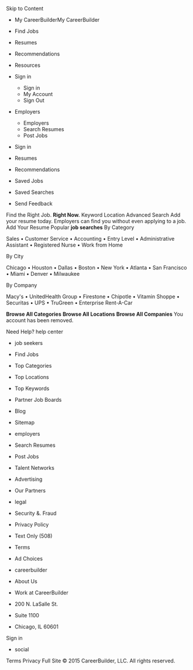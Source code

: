 Skip to Content

*   My CareerBuilderMy CareerBuilder
*   Find Jobs
*   Resumes
*   Recommendations
*   Resources
*   Sign in
    *   Sign in
    *   My Account
    *   Sign Out
*   Employers
    *   Employers
    *   Search Resumes
    *   Post Jobs

*   Sign in
*   Resumes
*   Recommendations
*   Saved Jobs
*   Saved Searches
*   Send Feedback

Find the Right Job. **Right Now.** Keyword Location Advanced Search Add your resume today. Employers can find you without even applying to a job. Add Your Resume Popular **job searches** By Category

Sales • Customer Service • Accounting • Entry Level • Administrative Assistant • Registered Nurse • Work from Home

By City

Chicago • Houston • Dallas • Boston • New York • Atlanta • San Francisco • Miami • Denver • Milwaukee

By Company

Macy's • UnitedHealth Group • Firestone • Chipotle • Vitamin Shoppe • Securitas • UPS • TruGreen • Enterprise Rent-A-Car

**Browse All Categories** **Browse All Locations** **Browse All Companies** You account has been removed.  
  
Need Help? help center

*   job seekers
*   Find Jobs
*   Top Categories
*   Top Locations
*   Top Keywords
*   Partner Job Boards
*   Blog
*   Sitemap

*   employers
*   Search Resumes
*   Post Jobs
*   Talent Networks
*   Advertising
*   Our Partners

*   legal
*   Security &. Fraud
*   Privacy Policy
*   Text Only (508)
*   Terms
*   Ad Choices

*   careerbuilder
*   About Us
*   Work at CareerBuilder

*   200 N. LaSalle St.
*   Suite 1100
*   Chicago, IL 60601

Sign in

*   social

Terms Privacy Full Site © 2015 CareerBuilder, LLC. All rights reserved.